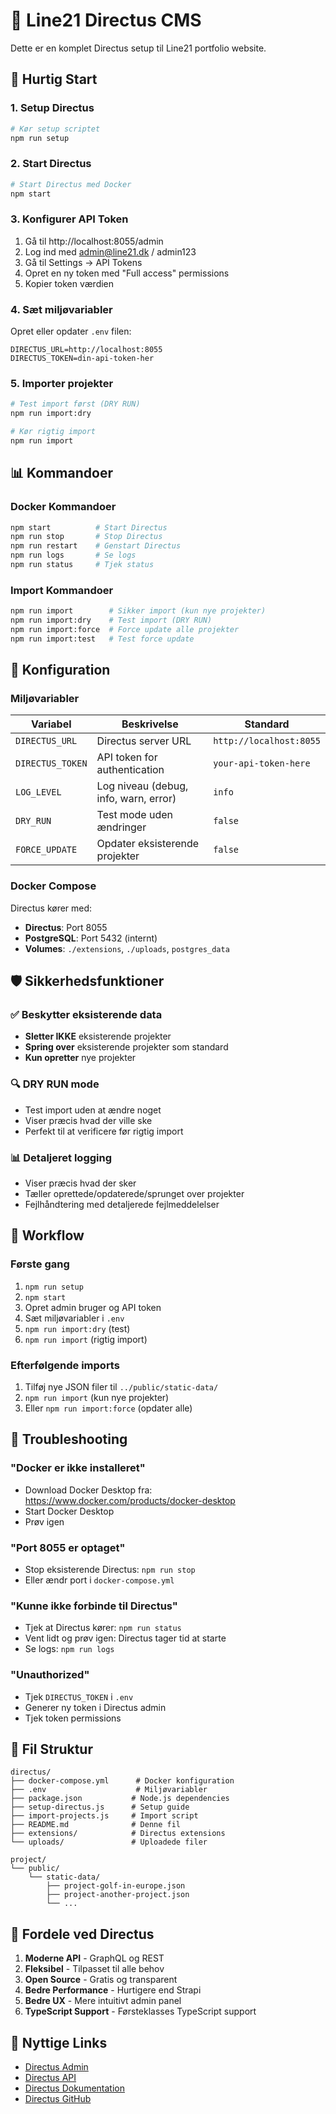 # 🎯 Line21 Directus CMS

Dette er en komplet Directus setup til Line21 portfolio website.

## 🚀 Hurtig Start

### 1. Setup Directus
```bash
# Kør setup scriptet
npm run setup
```

### 2. Start Directus
```bash
# Start Directus med Docker
npm start
```

### 3. Konfigurer API Token
1. Gå til http://localhost:8055/admin
2. Log ind med admin@line21.dk / admin123
3. Gå til Settings → API Tokens
4. Opret en ny token med "Full access" permissions
5. Kopier token værdien

### 4. Sæt miljøvariabler
Opret eller opdater `.env` filen:
```env
DIRECTUS_URL=http://localhost:8055
DIRECTUS_TOKEN=din-api-token-her
```

### 5. Importer projekter
```bash
# Test import først (DRY RUN)
npm run import:dry

# Kør rigtig import
npm run import
```

## 📊 Kommandoer

### Docker Kommandoer
```bash
npm start          # Start Directus
npm run stop       # Stop Directus
npm run restart    # Genstart Directus
npm run logs       # Se logs
npm run status     # Tjek status
```

### Import Kommandoer
```bash
npm run import        # Sikker import (kun nye projekter)
npm run import:dry    # Test import (DRY RUN)
npm run import:force  # Force update alle projekter
npm run import:test   # Test force update
```

## 🔧 Konfiguration

### Miljøvariabler
| Variabel | Beskrivelse | Standard |
|----------|-------------|----------|
| `DIRECTUS_URL` | Directus server URL | `http://localhost:8055` |
| `DIRECTUS_TOKEN` | API token for authentication | `your-api-token-here` |
| `LOG_LEVEL` | Log niveau (debug, info, warn, error) | `info` |
| `DRY_RUN` | Test mode uden ændringer | `false` |
| `FORCE_UPDATE` | Opdater eksisterende projekter | `false` |

### Docker Compose
Directus kører med:
- **Directus**: Port 8055
- **PostgreSQL**: Port 5432 (internt)
- **Volumes**: `./extensions`, `./uploads`, `postgres_data`

## 🛡️ Sikkerhedsfunktioner

### ✅ Beskytter eksisterende data
- **Sletter IKKE** eksisterende projekter
- **Spring over** eksisterende projekter som standard
- **Kun opretter** nye projekter

### 🔍 DRY RUN mode
- Test import uden at ændre noget
- Viser præcis hvad der ville ske
- Perfekt til at verificere før rigtig import

### 📊 Detaljeret logging
- Viser præcis hvad der sker
- Tæller oprettede/opdaterede/sprunget over projekter
- Fejlhåndtering med detaljerede fejlmeddelelser

## 🔄 Workflow

### Første gang
1. `npm run setup`
2. `npm start`
3. Opret admin bruger og API token
4. Sæt miljøvariabler i `.env`
5. `npm run import:dry` (test)
6. `npm run import` (rigtig import)

### Efterfølgende imports
1. Tilføj nye JSON filer til `../public/static-data/`
2. `npm run import` (kun nye projekter)
3. Eller `npm run import:force` (opdater alle)

## 🚨 Troubleshooting

### "Docker er ikke installeret"
- Download Docker Desktop fra: https://www.docker.com/products/docker-desktop
- Start Docker Desktop
- Prøv igen

### "Port 8055 er optaget"
- Stop eksisterende Directus: `npm run stop`
- Eller ændr port i `docker-compose.yml`

### "Kunne ikke forbinde til Directus"
- Tjek at Directus kører: `npm run status`
- Vent lidt og prøv igen: Directus tager tid at starte
- Se logs: `npm run logs`

### "Unauthorized"
- Tjek `DIRECTUS_TOKEN` i `.env`
- Generer ny token i Directus admin
- Tjek token permissions

## 📁 Fil Struktur

```
directus/
├── docker-compose.yml      # Docker konfiguration
├── .env                    # Miljøvariabler
├── package.json           # Node.js dependencies
├── setup-directus.js      # Setup guide
├── import-projects.js     # Import script
├── README.md              # Denne fil
├── extensions/            # Directus extensions
└── uploads/               # Uploadede filer

project/
└── public/
    └── static-data/
        ├── project-golf-in-europe.json
        ├── project-another-project.json
        └── ...
```

## 🎯 Fordele ved Directus

1. **Moderne API** - GraphQL og REST
2. **Fleksibel** - Tilpasset til alle behov
3. **Open Source** - Gratis og transparent
4. **Bedre Performance** - Hurtigere end Strapi
5. **Bedre UX** - Mere intuitivt admin panel
6. **TypeScript Support** - Førsteklasses TypeScript support

## 🔗 Nyttige Links

- [Directus Admin](http://localhost:8055/admin)
- [Directus API](http://localhost:8055)
- [Directus Dokumentation](https://docs.directus.io)
- [Directus GitHub](https://github.com/directus/directus) 